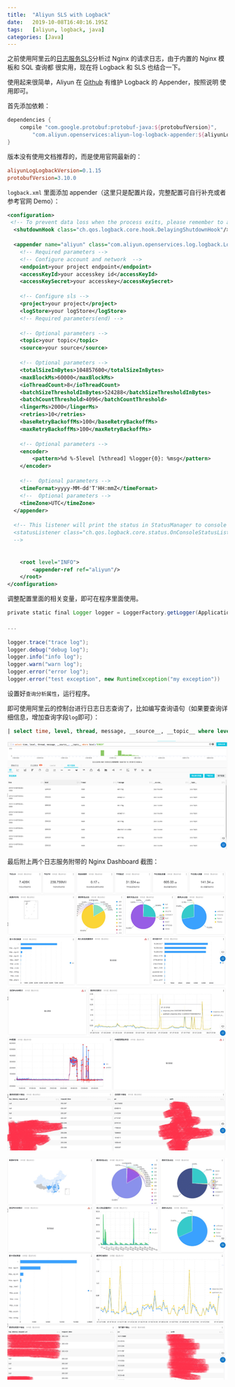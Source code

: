 ```yaml
---
title:  "Aliyun SLS with Logback"
date:   2019-10-08T16:40:16.195Z
tags:   [aliyun, logback, java]
categories: [Java]
---
```


之前使用阿里云的[日志服务SLS](https://sls.console.aliyun.com/lognext/profile)分析过 Nginx 的请求日志，由于内置的 Nginx 模板和 SQL 查询都
很实用，现在将 Logback 和 SLS 也结合一下。

使用起来很简单，Aliyun 在 [Github](https://github.com/aliyun/aliyun-log-logback-appender) 有维护 Logback 的 Appender，按照说明
使用即可。

首先添加依赖：
```groovy
dependencies {
    compile "com.google.protobuf:protobuf-java:${protobufVersion}",
        "com.aliyun.openservices:aliyun-log-logback-appender:${aliyunLogLogbackVersion}"
}
```

版本没有使用文档推荐的，而是使用官网最新的：

```ini
aliyunLogLogbackVersion=0.1.15
protobufVersion=3.10.0
```

`logback.xml` 里面添加 appender（这里只是配置片段，完整配置可自行补充或者参考官网 Demo）：
```xml
<configuration>
 <!-- To prevent data loss when the process exits, please remember to add this configuration -->
  <shutdownHook class="ch.qos.logback.core.hook.DelayingShutdownHook"/>

  <appender name="aliyun" class="com.aliyun.openservices.log.logback.LoghubAppender">
    <!-- Required parameters -->
    <!-- Configure account and network  -->
    <endpoint>your project endpoint</endpoint>
    <accessKeyId>your accesskey id</accessKeyId>
    <accessKeySecret>your accesskey</accessKeySecret>

    <!-- Configure sls -->
    <project>your project</project>
    <logStore>your logStore</logStore>
    <!-- Required parameters(end) -->

    <!-- Optional parameters -->
    <topic>your topic</topic>
    <source>your source</source>

    <!-- Optional parameters -->
    <totalSizeInBytes>104857600</totalSizeInBytes>
    <maxBlockMs>60000</maxBlockMs>
    <ioThreadCount>8</ioThreadCount>
    <batchSizeThresholdInBytes>524288</batchSizeThresholdInBytes>
    <batchCountThreshold>4096</batchCountThreshold>
    <lingerMs>2000</lingerMs>
    <retries>10</retries>
    <baseRetryBackoffMs>100</baseRetryBackoffMs>
    <maxRetryBackoffMs>100</maxRetryBackoffMs>
    
    <!-- Optional parameters -->
    <encoder>
        <pattern>%d %-5level [%thread] %logger{0}: %msg</pattern>
    </encoder>
    
    <!--  Optional parameters -->
    <timeFormat>yyyy-MM-dd'T'HH:mmZ</timeFormat>
    <!--  Optional parameters -->
    <timeZone>UTC</timeZone>
  </appender>

  <!-- This listener will print the status in StatusManager to console
  <statusListener class="ch.qos.logback.core.status.OnConsoleStatusListener"/>
  -->


    <root level="INFO">
        <appender-ref ref="aliyun"/>
    </root>
</configuration>
```

调整配置里面的相关变量，即可在程序里面使用。


```groovy
private static final Logger logger = LoggerFactory.getLogger(Application.class);

...

logger.trace("trace log");
logger.debug("debug log");
logger.info("info log");
logger.warn("warn log");
logger.error("error log");
logger.error("test exception", new RuntimeException("my exception"))
```

设置好`查询分析属性`，运行程序。

即可使用阿里云的控制台进行日志日志查询了，比如编写查询语句（如果要查询详细信息，增加查询字段`log`即可）：

```sql
| select time, level, thread, message, __source__, __topic__ where level='ERROR'
```

![](./resources/2019-10-08-aliyun-sls-with-logback/aliyun-sls-logback-query.png)


最后附上两个日志服务附带的 Nginx Dashboard 截图：

![](./resources/2019-10-08-aliyun-sls-with-logback/aliyun-sts-nginx-1.jpg)

![](./resources/2019-10-08-aliyun-sls-with-logback/aliyun-sts-nginx-2.jpg)

